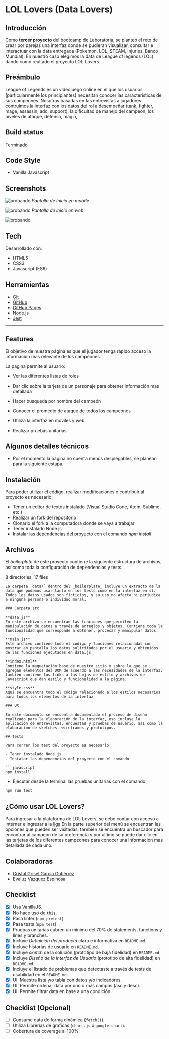 # LOL Lovers (Data Lovers)

## Introducción

Como **tercer proyecto** del bootcamp de Laboratoria, se planteó el reto de crear por parejas una interfaz donde se pudieran visualizar, consultar e interactuar con la data entregada (Pokemon, LOL, STEAM, Injuries, Banco Mundial). En nuestro caso elegimos la data de League of legends (LOL) dando como reultado el proyecto LOL Lovers.

## Preámbulo

League of Legends es un videojuego online en el que los usuarios (particularmente los principiantes) necesitan conocer las caracteristicas de sus campeones. Nosotras basadas en las entrevistas a jugadores contruimos la interfaz con los datos del rol a desempeñar (tank, fighter, mage, assassin, adc, support), la dificultad de manejo del campeon, los niveles de ataque, defensa, magia, .

## Build status

Terminado

## Code Style

- Vanilla Javascript
 
## Screenshots

![probando](https://i.ibb.co/WNhZskn/Captura-de-pantalla-2019-02-19-a-la-s-00-00-15.png)
*Pantalla de Inicio en mobile*


![probando](https://i.ibb.co/qWQVcNY/Captura-de-pantalla-2019-02-19-a-la-s-01-46-13.png)
*Pantalla de inicio en web*

![probando](https://i.ibb.co/JKgG8zZ/Captura-de-pantalla-2019-02-19-a-la-s-01-54-48.png)


## Tech
Desarrollado con:

-  HTML5
-  CSS3
- Javascript (ES6)

## Herramientas

- [Git](https://git-scm.com/)
- [GitHub](https://github.com/)
- [GitHub Pages](https://pages.github.com/)
- [Node.js](https://nodejs.org/)
- [Jest](https://jestjs.io/)

---
## Features

El objetivo de nuestra página es que el jugador tenga rápido acceso la información mas relevante de los campeones.

La pagina permite al usuario:

* Ver las diferentes listas de roles
* Dar clic sobre la tarjeta de un personaje para obtener información mas detallada
* Hacer busqueda por nombre del campeón
* Conocer el promedio de ataque de todos los campeones
 

* Utiliza la interfaz en móviles y web

* Realizar pruebas unitarias

## Algunos detalles técnicos

* Por el momento la página no cuenta menús desplegables, se planean para la siguiente estapa.

## Instalación

Para poder utilizar el código, realizar modificaciones o contribuir al proyecto es necesario:

- Tener un editor de textos instalado (Visual Studio Code, Atom, Sublime, etc.)
- Realizar un fork del repositorio
- Clonarlo el fork a la computadora donde se vaya a trabajar
- Tener instalado Node.js
- Instalar las dependencias del proyecto con el comando *npm install*

## Archivos

El *boilerplate* de este proyecto contiene la siguiente estructura de archivos, así como toda la configuración de dependencias y tests.

8 directories, 17 files
```
La carpeta `data/` dentro del _boilerplate_ incluye un extracto de la data que podemos usar tanto en los tests como en la interfaz en sí. Todos los datos usados son ficticios, y su uso no afecta ni perjudica a ninguna persona o individuo moral.

### Carpeta src

**data.js**
En este archivo se encuentran las funciones que permiten la manipulación de datos a través de arreglos y objetos. Contiene toda la funcionalidad que corresponde a obtener, procesar y manipular datos.

**main.js**
Este archivo contiene todo el código y funciones relacionadas con mostrar en pantalla los datos solicitados por el usuario y obtenidos de las funciones ejecutadas en data.js

**index.html**
Contiene la maquetación base de nuestro sitio y sobre la que se agregan elementos del DOM de acuerdo a las necesidades de la interfaz, también contiene los links a las hojas de estilo y archivos de Javascript que dan estilo y funcionalidad a la página.

**style.css**
Aquí se encuentra todo el código relacionado a los estilos necesarios para todos los elementos de la interfaz

### UX

En este documento se encuentra documentado el proceso de diseño realizado para la elaboración de la interfaz, eso incluye la aplicación de entrevistas, encuestas y pruebas de usuario, así como la elaboracion de sketches, wireframes y prototipos.

## Tests

Para correr los test del proyecto es necesario:

- Tener instalado Node.js
- Instalar las dependencias del proyecto con el comando 

```javascript
npm install
```

- Ejecutar desde la terminal las pruebas unitarias con el comando

```javascript
npm run test
```

## ¿Cómo usar LOL Lovers?
Para ingresar a la plataforma de LOL Lovers, se debe contar con acceso a interner e ingresar a la [liga](https://cristalgarcia.github.io/cdmx-2019-01-bc-core-data-lovers/src/)
En la parte superior del menú se encuentran las opciones que pueden ser visitadas, también se encuentra un buscador para encontrar al campeon de su preferencia y por ultimo se puede dar clic en las tarjetas de los diferentes campeones para conocer una informacion mas detallada de cada uno.

## Colaboradoras
- [Cristal Grisel García Gutiérrez](https://github.com/Cristalgarcia)
- [Evaluz Vazquez Espinosa](https://github.com/eve2921/)


## Checklist

- [x] Usa VanillaJS.
- [x] No hace uso de `this`.
- [x] Pasa linter (`npm pretest`)
- [x] Pasa tests (`npm test`)
- [x] Pruebas unitarias cubren un mínimo del 70% de statements, functions y
      lines y branches.
- [x] Incluye _Definición del producto_ clara e informativa en `README.md`.
- [x] Incluye historias de usuario en `README.md`.
- [x] Incluye _sketch_ de la solución (prototipo de baja fidelidad) en
      `README.md`.
- [x] Incluye _Diseño de la Interfaz de Usuario_ (prototipo de alta fidelidad)
      en `README.md`.
- [x] Incluye el listado de problemas que detectaste a través de tests de
      usabilidad en el `README.md`.
- [x] UI: Muestra lista y/o tabla con datos y/o indicadores.
- [x] UI: Permite ordenar data por uno o más campos (asc y desc).
- [x] UI: Permite filtrar data en base a una condición.

## Checklist (Opcional)

- [ ] Consume data de forma dinámica (`fetch()`).
- [ ] Utiliza Librerías de graficas (`chart.js` ó `google chart`).
- [ ] Cobertura de coverage al 100%.
